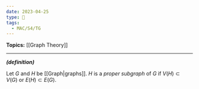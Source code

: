 ```yaml
---
date: 2023-04-25
type: 🧠
tags:
  - MAC/S4/TG
---
```


**Topics:** [[Graph Theory]]

---

_**(definition)**_

Let $G$ and $H$ be [[Graph|graphs]]. $H$ is a _proper subgraph_ of $G$ if $V(H) \subset V(G)$ or $E(H) \subset E(G)$.

